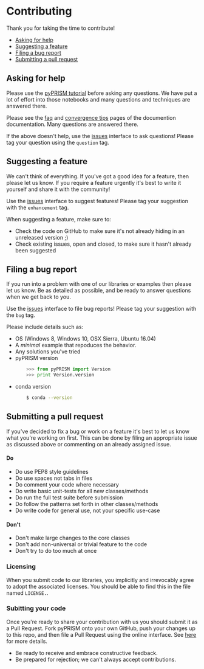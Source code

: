 Contributing
============

Thank you for taking the time to contribute! 

* [Asking for help](#asking-for-help)
* [Suggesting a feature](#suggesting-a-feature)
* [Filing a bug report](#filing-a-bug-report)
* [Submitting a pull request](#submitting-a-pull-request)

## Asking for help

Please use the [pyPRISM tutorial](https://github.com/usnistgov/pyPRISM_tutorial) 
before asking any questions. We have put a lot of effort into those notebooks
and many questions and techniques are answered there.

Please see the [faq](https://pyprism.readthedocs.io/en/latest/faq.html) and
[convergence tips](https://pyprism.readthedocs.io/en/latest/convergence.html)
pages of the documention documentation. Many questions are answered there.

If the above doesn't help, use the
[issues](https://github.com/usnistgov/pyPRISM/issues) interface to ask
questions! Please tag your question using the `question` tag. 

## Suggesting a feature

We can't think of everything. If you've got a good idea for a feature, then
please let us know.  If you require a feature urgently it's best to write it
yourself and share it with the community!

Use the [issues](https://github.com/usnistgov/pyPRISM/issues) interface to
suggest features! Please tag your suggestion with the `enhancement` tag.

When suggesting a feature, make sure to:

* Check the code on GitHub to make sure it's not already hiding in an unreleased version ;)
* Check existing issues, open and closed, to make sure it hasn't already been suggested

## Filing a bug report

If you run into a problem with one of our libraries or examples then please let
us know. Be as detailed as possible, and be ready to answer questions when we
get back to you.

Use the [issues](https://github.com/usnistgov/pyPRISM/issues) interface to
file bug reports! Please tag your suggestion with the `bug` tag.

Please include details such as:

* OS (Windows 8, Windows 10, OSX Sierra, Ubuntu 16.04)
* A *minimal* example that repoduces the behavior.
* Any solutions you've tried
* pyPRISM version
    ```python
        >>> from pyPRISM import Version 
        >>> print Version.version
    ```
* conda version
    ```bash
        $ conda --version
    ```

## Submitting a pull request

If you've decided to fix a bug or work on a feature it's best to let us know
what you're working on first. This can be done by filing an appropriate issue
as discussed above or commenting on an already assigned issue.

#### Do

* Do use PEP8 style guidelines
* Do use spaces not tabs in files 
* Do comment your code where necessary
* Do write basic unit-tests for all new classes/methods
* Do run the full test suite before submission
* Do follow the patterns set forth in other classes/methods
* Do write code for general use, not your specific use-case

#### Don't

* Don't make large changes to the core classes
* Don't add non-universal or trivial feature to the code
* Don't try to do too much at once

### Licensing

When you submit code to our libraries, you implicitly and irrevocably agree to
adopt the associated licenses. You should be able to find this in the file
named `LICENSE.`.

### Subitting your code

Once you're ready to share your contribution with us you should submit it as a
Pull Request. Fork pyPRISM onto your own GitHub, push your changes up to this
repo, and then file a Pull Request using the online interface. See
[here](https://help.github.com/articles/fork-a-repo/) for more details.

* Be ready to receive and embrace constructive feedback.
* Be prepared for rejection; we can't always accept contributions.
